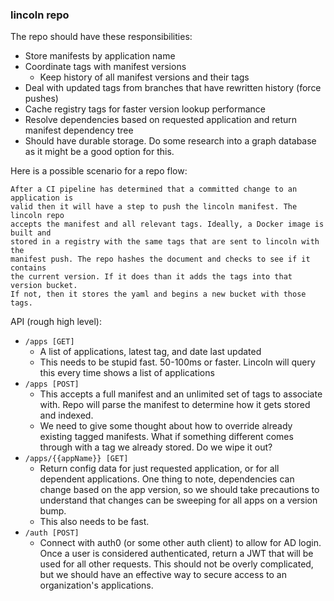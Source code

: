 ### lincoln repo

The repo should have these responsibilities:

- Store manifests by application name
- Coordinate tags with manifest versions
  - Keep history of all manifest versions and their tags
- Deal with updated tags from branches that have rewritten history (force pushes)
- Cache registry tags for faster version lookup performance
- Resolve dependencies based on requested application and return manifest
  dependency tree
- Should have durable storage. Do some research into a graph database as it
  might be a good option for this.

Here is a possible scenario for a repo flow:

    After a CI pipeline has determined that a committed change to an application is
    valid then it will have a step to push the lincoln manifest. The lincoln repo
    accepts the manifest and all relevant tags. Ideally, a Docker image is built and
    stored in a registry with the same tags that are sent to lincoln with the
    manifest push. The repo hashes the document and checks to see if it contains
    the current version. If it does than it adds the tags into that version bucket.
    If not, then it stores the yaml and begins a new bucket with those tags.


API (rough high level):

  - `/apps [GET]`
    - A list of applications, latest tag, and date last updated
    - This needs to be stupid fast. 50-100ms or faster. Lincoln will query
      this every time shows a list of applications
  - `/apps [POST]`
    - This accepts a full manifest and an unlimited set of tags to associate
      with. Repo will parse the manifest to determine how it gets stored and
      indexed.
    - We need to give some thought about how to override already existing
      tagged manifests. What if something different comes through with a tag
      we already stored. Do we wipe it out?
  - `/apps/{{appName}} [GET]`
    - Return config data for just requested application, or for all dependent
      applications.  One thing to note, dependencies can change based on the app
      version, so we should take precautions to understand that changes can be
      sweeping for all apps on a version bump.
    - This also needs to be fast.
  - `/auth [POST]`
    - Connect with auth0 (or some other auth client) to allow for AD login. Once
      a user is considered authenticated, return a JWT that will be used for all
      other requests. This should not be overly complicated, but we should have
      an effective way to secure access to an organization's applications.

